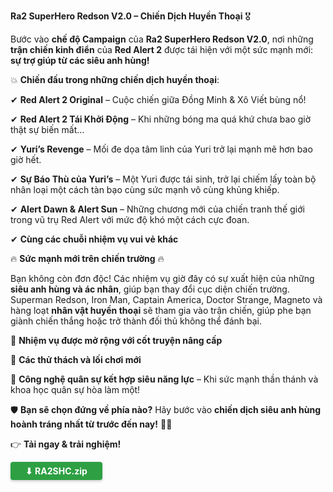 
**Ra2 SuperHero Redson V2.0 – Chiến Dịch Huyền Thoại** 🎖

Bước vào **chế độ Campaign** của **Ra2 SuperHero Redson V2.0**, nơi những **trận chiến kinh điển** của **Red Alert 2** được tái hiện với một sức mạnh mới: **sự trợ giúp từ các siêu anh hùng!**

💥 **Chiến đấu trong những chiến dịch huyền thoại**:  

✔ **Red Alert 2 Original** – Cuộc chiến giữa Đồng Minh & Xô Viết bùng nổ!  

✔ **Red Alert 2 Tái Khởi Động** – Khi những bóng ma quá khứ chưa bao giờ thật sự biến mất...

✔ **Yuri’s Revenge** – Mối đe dọa tâm linh của Yuri trở lại mạnh mẽ hơn bao giờ hết.  

✔ **Sự Báo Thù của Yuri’s** – Một Yuri được tái sinh, trở lại chiếm lấy toàn bộ nhân loại một cách tàn bạo cùng sức mạnh vô cùng khủng khiếp.

✔ **Alert Dawn & Alert Sun** – Những chương mới của chiến tranh thế giới trong vũ trụ Red Alert với mức độ khó một cách cực đoan.

✔ **Cùng các chuỗi nhiệm vụ vui vẻ khác**

🔥 **Sức mạnh mới trên chiến trường** 🔥  

Bạn không còn đơn độc! Các nhiệm vụ giờ đây có sự xuất hiện của những **siêu anh hùng và ác nhân**, giúp bạn thay đổi cục diện chiến trường. Superman Redson, Iron Man, Captain America, Doctor Strange, Magneto và hàng loạt **nhân vật huyền thoại** sẽ tham gia vào trận chiến, giúp phe bạn giành chiến thắng hoặc trở thành đối thủ không thể đánh bại.

🔹 **Nhiệm vụ được mở rộng với cốt truyện nâng cấp**  

🔹 **Các thử thách và lối chơi mới** 

🔹 **Công nghệ quân sự kết hợp siêu năng lực** – Khi sức mạnh thần thánh và khoa học quân sự hòa làm một!

🛡 **Bạn sẽ chọn đứng về phía nào?** Hãy bước vào **chiến dịch siêu anh hùng hoành tráng nhất từ trước đến nay!** 🚀🔥


👉 **Tải ngay & trải nghiệm!**

<a href="https://drive.google.com/file/d/1jmx_zhWvoygXIjPfYOCHl-9Ey0E8oWwx/view?usp=sharing" target="_blank" class="download-btn orange-btn">
    <span>⬇ RA2SHC.zip </span>
</a>

<style>
  /* CSS chung cho nút */
  .download-btn {
    display: inline-flex;
    align-items: center;
    justify-content: center;
    gap: 8px;
    padding: 6px 24px;
    font-size: 14px;
    font-weight: bold;
    color: #ffffff !important;
    border-radius: 4px;
    text-decoration: none;
    transition: 0.3s ease-in-out;
    box-shadow: 0 2px 4px rgba(0, 0, 0, 0.2);
  }

  /* Nút màu xanh lá */
  .green-btn {
    background-color: #2ea043;
  }
  
  .green-btn:hover {
    background-color: #238636;
    filter: brightness(1.1);
    box-shadow: 0 4px 8px rgba(0, 0, 0, 0.25);
  }

  /* Nút màu cam */
  .orange-btn {
    background-color: #2ea043; /* Cam đậm hơn */
  }

  .orange-btn:hover {
    background-color: #238636; /* Đậm hơn khi hover */
    filter: brightness(1.1);
    box-shadow: 0 4px 8px rgba(0, 0, 0, 0.25);
  }

